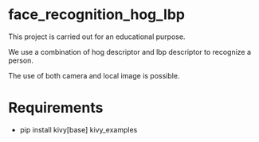 # face_recognition_hog_lbp
This project is carried out for an educational purpose.

We use a combination of hog descriptor and lbp descriptor to recognize a person.

The use of both camera and local image is possible.


# Requirements

- pip install kivy[base] kivy_examples

